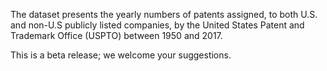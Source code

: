 The dataset presents the yearly numbers of patents assigned, to both U.S. and non-U.S publicly listed companies, by the United States Patent and Trademark Office (USPTO) between 1950 and 2017.

<p class="uk-text-small">This is a beta release; we welcome your suggestions.</p>

